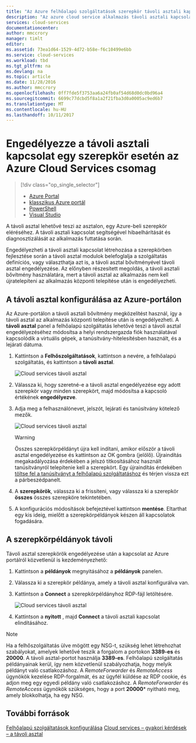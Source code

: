```yaml
---
title: "Az Azure felhőalapú szolgáltatások szerepkör távoli asztali kapcsolat engedélyezése |} Microsoft Docs"
description: "Az azure cloud service alkalmazás távoli asztali kapcsolatok lehetővé tételéhez konfigurálása"
services: cloud-services
documentationcenter: 
author: mmccrory
manager: timlt
editor: 
ms.assetid: 73ea1d64-1529-4d72-b58e-f6c10499e6bb
ms.service: cloud-services
ms.workload: tbd
ms.tgt_pltfrm: na
ms.devlang: na
ms.topic: article
ms.date: 11/28/2016
ms.author: mmccrory
ms.openlocfilehash: 0ff7fde5f3753aa6a24fb0af54d68d0dc0bd96a4
ms.sourcegitcommit: 6699c77dcbd5f8a1a2f21fba3d0a0005ac9ed6b7
ms.translationtype: MT
ms.contentlocale: hu-HU
ms.lasthandoff: 10/11/2017
---
```

# <a name="enable-remote-desktop-connection-for-a-role-in-azure-cloud-services"></a>Engedélyezze a távoli asztali kapcsolat egy szerepkör esetén az Azure Cloud Services csomag
> [!div class="op_single_selector"]
> * [Azure Portal](cloud-services-role-enable-remote-desktop-new-portal.md)
> * [klasszikus Azure portál](cloud-services-role-enable-remote-desktop.md)
> * [PowerShell](cloud-services-role-enable-remote-desktop-powershell.md)
> * [Visual Studio](../vs-azure-tools-remote-desktop-roles.md)
>
>

A távoli asztal lehetővé teszi az asztalon, egy Azure-beli szerepkör eléréséhez. A távoli asztali kapcsolat segítségével hibaelhárítását és diagnosztizálását az alkalmazás futtatása során.

Engedélyezheti a távoli asztali kapcsolat létrehozása a szerepkörben fejlesztése során a távoli asztal modulok belefoglalja a szolgáltatás definíciós, vagy választhatja azt is, a távoli asztal bővítményével távoli asztal engedélyezése. Az előnyben részesített megoldás, a távoli asztali bővítmény használatára, mert a távoli asztal az alkalmazás nem kell újratelepíteni az alkalmazás központi telepítése után is engedélyezheti.

## <a name="configure-remote-desktop-from-the-azure-portal"></a>A távoli asztal konfigurálása az Azure-portálon
Az Azure-portálon a távoli asztali bővítmény megközelítést használ, így a távoli asztal az alkalmazás központi telepítése után is engedélyezheti. A **távoli asztal** panel a felhőalapú szolgáltatás lehetővé teszi a távoli asztal engedélyezéséhez módosítsa a helyi rendszergazda fiók használatával kapcsolódik a virtuális gépek, a tanúsítvány-hitelesítésben használt, és a lejárati dátuma.

1. Kattintson a **Felhőszolgáltatások**, kattintson a nevére, a felhőalapú szolgáltatás, és kattintson a **távoli asztal**.

    ![Cloud services távoli asztal](./media/cloud-services-role-enable-remote-desktop-new-portal/CloudServices_Remote_Desktop.png)

2. Válassza ki, hogy szeretné-e a távoli asztal engedélyezése egy adott szerepkör vagy minden szerepkört, majd módosítsa a kapcsoló értékének **engedélyezve**.

3. Adja meg a felhasználónevet, jelszót, lejárati és tanúsítvány kötelező mezők.

    ![Cloud services távoli asztal](./media/cloud-services-role-enable-remote-desktop-new-portal/CloudServices_Remote_Desktop_Details.png)

   > [!WARNING]
   > Összes szerepkörpéldányt újra kell indítani, amikor először a távoli asztal engedélyezése és kattintson az OK gombra (jelölő). Újraindítás megakadályozása érdekében a jelszó titkosításához használt tanúsítványról telepítenie kell a szerepkört. Egy újraindítás érdekében [töltse fel a tanúsítványt a felhőalapú szolgáltatáshoz](cloud-services-configure-ssl-certificate.md#step-3-upload-a-certificate) és térjen vissza ezt a párbeszédpanelt.
   >
   >
3. A **szerepkörök**, válassza ki a frissíteni, vagy válassza ki a szerepkör **összes** összes szerepköre tekintetében.

4. A konfigurációs módosítások befejeztével kattintson **mentése**. Eltarthat egy kis ideig, mielőtt a szerepkörpéldányok készen áll kapcsolatok fogadására.

## <a name="remote-into-role-instances"></a>A szerepkörpéldányok távoli
Távoli asztal szerepkörök engedélyezése után a kapcsolat az Azure portálról közvetlenül is kezdeményezhető:

1. Kattintson a **példányok** megnyitásához a **példányok** panelen.
2. Válassza ki a szerepkör példánya, amely a távoli asztal konfigurálva van.
3. Kattintson a **Connect** a szerepkörpéldányhoz RDP-fájl letöltésére.

    ![Cloud services távoli asztal](./media/cloud-services-role-enable-remote-desktop-new-portal/CloudServices_Remote_Desktop_Connect.png)

4. Kattintson a **nyitott** , majd **Connect** a távoli asztali kapcsolat elindításához.

>[!NOTE]
> Ha a felhőszolgáltatás ülve mögött egy NSG-t, szükség lehet létrehozhat szabályokat, amelyek lehetővé teszik a forgalom a portokon **3389-es** és **20000**.  A távoli asztal-portot használja **3389-es**.  Felhőalapú szolgáltatás példányainak kerül, így nem közvetlenül szabályozhatja, hogy melyik példányt való csatlakozáshoz.  A *RemoteForwarder* és *RemoteAccess* ügynökök kezelése RDP-forgalmát, és az ügyfél küldése az RDP cookie, és adjon meg egy egyedi példány való csatlakozáshoz.  A *RemoteForwarder* és *RemoteAccess* ügynökök szükséges, hogy a port **20000*** nyitható meg, amely blokkolhatja, ha egy NSG.

## <a name="additional-resources"></a>További források

[Felhőalapú szolgáltatások konfigurálása](cloud-services-how-to-configure.md)
[Cloud services – gyakori kérdések – a távoli asztal](cloud-services-faq.md)
